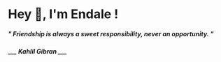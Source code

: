 <h1 title="head"> Hey 👋, I'm Endale !</h1>

**<h5><i>" Friendship is always a sweet responsibility, never an opportunity. "</i></h5>**

*<b>___ Kahlil Gibran ___</b>*
